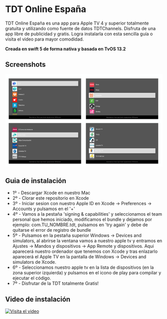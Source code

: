 TDT Online España
=============


TDT Online España es una app para Apple TV 4 y superior totalmente gratuita y utilizando como fuente de datos TDTChannels. Disfruta de una app libre de publicidad y gratis. Logra instalarla con esta sencilla guía o visita el video para mayor comodidad.

**Creada en swift 5 de forma nativa y basada en TvOS 13.2**

Screenshots
---------
![Capturas de pantalla](tdt_screenshot.png)


Guia de instalación
---------

* 1º - Descargar Xcode en nuestro Mac
* 2º - Clorar este repositorio en Xcode
* 3º - Iniciar sesion con nuestro Apple ID en Xcode -> Preferences -> Accounts y pulsamos en el '+'
* 4º - Vamos a la pestaña 'signing & capabilities' y seleccionamos el team personal que hemos iniciado, modificamos el bundle y dejamos por ejemplo: com.TU_NOMBRE.tdt, pulsamos en 'try again' y debe de quitarse el error de registro de bundle
* 5º - Pulsamos en la pestaña superior Windows -> Devices and simulators, al abrirse la ventana vamos a nuestro apple tv y entramos en Ajustes -> Mandos y dispositivos -> App Remote y dispositivos. Aqui aparecerá nuestro ordenador que tenemos con Xcode y tras enlazarlo aparecerá el Apple TV en la pantalla de Windows -> Devices and simulators de Xcode.
* 6º - Seleccionamos nuestro apple tv en la lista de dispositivos (en la zona superior izquierda) y pulsamos en el icono de play para compilar y ejecutar el código.
* 7º - Disfrutar de la TDT totalmente Gratis!

Video de instalación
---------
[![Visita el video](https://imgur.com/EuS6B6a.png)](https://youtu.be/_llFZsdRXrA)

